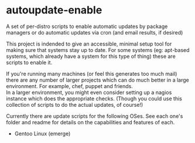 autoupdate-enable
=================

A set of per-distro scripts to enable automatic updates by package managers or do automatic updates via cron (and email results, if desired)

This project is indended to give an accessible, minimal setup tool for making sure that systems stay up to date.  For some systems (eg: apt-based systems, which already have a system for this type of thing) these are scripts to enable it.

If you're running many machines (or feel this generates too much mail) there are any number of larger projects which can do much better in a large environment.  For example, chef, puppet and friends.  
In a larger environment, you might even consider setting up a nagios instance which does the appropriate checks.  (Though you could use this collection of scripts to do the actual updates, of course!)

Currently there are update scripts for the following OSes.  See each one's folder and readme for details on the capabilities and features of each.

- Gentoo Linux (emerge)
